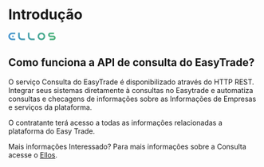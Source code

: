 # Introdução


![](./assets/Vector-1.png)


## <b>Como funciona a API de consulta do EasyTrade?</b>

O serviço Consulta do EasyTrade é disponibilizado através do HTTP REST. 
Integrar seus sistemas diretamente à consultas no Easytrade e automatiza consultas e 
checagens de informações sobre as Informações de Empresas e serviços da plataforma.


O contratante terá acesso a todas as informações relacionadas a plataforma do Easy Trade.


Mais informações
Interessado? Para mais informações sobre a Consulta acesse o [Ellos](https://ellos.dev.casaarabe.org.br/Login).